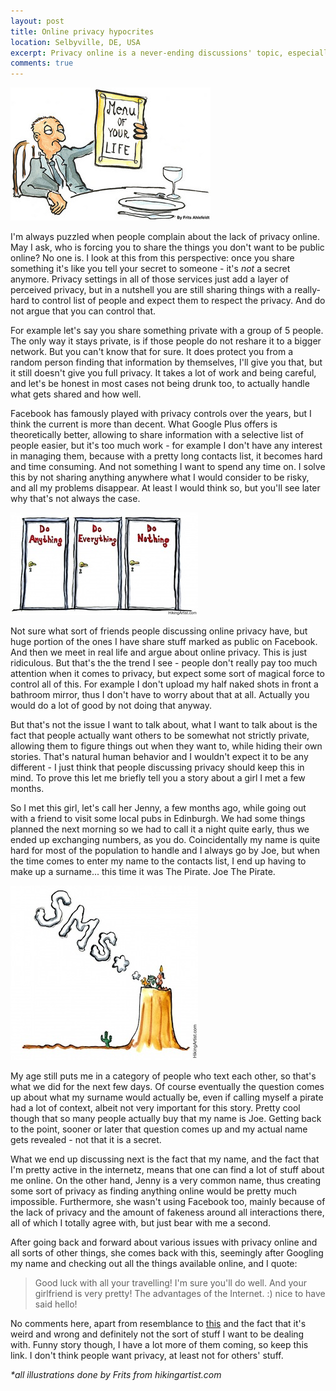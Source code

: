 ```yaml
---
layout: post
title: Online privacy hypocrites 
location: Selbyville, DE, USA
excerpt: Privacy online is a never-ending discussions' topic, especially with services like Facebook becoming a huge part of one's life. However, the issue is not the privacy itself, but what people want to do with it.
comments: true
---
```


<img src="/blog/images/menu-of-your-life.jpg" alt="" class="left" />

I'm always puzzled when people complain about the lack of privacy online. May I ask, who is forcing you to share the things you don't want to be public online? No one is. I look at this from this perspective: once you share something it's like you tell your secret to someone - it's *not* a secret anymore. Privacy settings in all of those services just add a layer of perceived privacy, but in a nutshell you are still sharing things with a really-hard to control list of people and expect them to respect the privacy. And do not argue that you can control that.

For example let's say you share something private with a group of 5 people. The only way it stays private, is if those people do not reshare it to a bigger network. But you can't know that for sure. It does protect you from a random person finding that information by themselves, I'll give you that, but it still doesn't give you full privacy. It takes a lot of work and being careful, and let's be honest in most cases not being drunk too, to actually handle what gets shared and how well.

Facebook has famously played with privacy controls over the years, but I think the current is more than decent. What Google Plus offers is theoretically better, allowing to share information with a selective list of people easier, but it's too much work - for example I don't have any interest in managing them, because with a pretty long contacts list, it becomes hard and time consuming. And not something I want to spend any time on. I solve this by not sharing anything anywhere what I would consider to be risky, and all my problems disappear. At least I would think so, but you'll see later why that's not always the case.

<img src="/blog/images/doors-3-of-action.jpg" alt="" class="right" />

Not sure what sort of friends people discussing online privacy have, but huge portion of the ones I have share stuff marked as public on Facebook. And then we meet in real life and argue about online privacy. This is just ridiculous. But that's the the trend I see - people don't really pay too much attention when it comes to privacy, but expect some sort of magical force to control all of this. For example I don't upload my half naked shots in front a bathroom mirror, thus I don't have to worry about that at all. Actually you would do a lot of good by not doing that anyway.

But that's not the issue I want to talk about, what I want to talk about is the fact that people actually want others to be somewhat not strictly private, allowing them to figure things out when they want to, while hiding their own stories. That's natural human behavior and I wouldn't expect it to be any different - I just think that people discussing privacy should keep this in mind. To prove this let me briefly tell you a story about a girl I met a few months.

So I met this girl, let's call her Jenny, a few months ago, while going out with a friend to visit some local pubs in Edinburgh. We had some things planned the next morning so we had to call it a night quite early, thus we ended up exchanging numbers, as you do. Coincidentally my name is quite hard for most of the population to handle and I always go by Joe, but when the time comes to enter my name to the contacts list, I end up having to make up a surname... this time it was The Pirate. Joe The Pirate.

<img src="/blog/images/indian-smoke-sms.jpg" alt="" class="left" />

My age still puts me in a category of people who text each other, so that's what we did for the next few days. Of course eventually the question comes up about what my surname would actually be, even if calling myself a pirate had a lot of context, albeit not very important for this story. Pretty cool though that so many people actually buy that my name is Joe. Getting back to the point, sooner or later that question comes up and my actual name gets revealed - not that it is a secret.

What we end up discussing next is the fact that my name, and the fact that I'm pretty active in the internetz, means that one can find a lot of stuff about me online. On the other hand, Jenny is a very common name, thus creating some sort of privacy as finding anything online would be pretty much impossible. Furthermore, she wasn't using Facebook too, mainly because of the lack of privacy and the amount of fakeness around all interactions there, all of which I totally agree with, but just bear with me a second.

After going back and forward about various issues with privacy online and all sorts of other things, she comes back with this, seemingly after Googling my name and checking out all the things available online, and I quote:

> Good luck with all your travelling! I'm sure you'll do well. And your girlfriend is very pretty! 
> The advantages of the Internet. :) nice to have said hello!

No comments here, apart from resemblance to [this](http://www.youtube.com/watch?v=Yh0AhrY9GjA&feature=plcp) and the fact that it's weird and wrong and definitely not the sort of stuff I want to be dealing with. Funny story though, I have a lot more of them coming, so keep this link. I don't think people want privacy, at least not for others' stuff.

*\*all illustrations done by Frits from hikingartist.com*